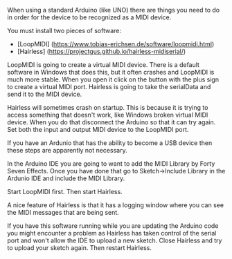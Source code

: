 


When using a standard Arduino (like UNO) there are things you need to do in order for the device to be recognized as a MIDI device.


You must install two pieces of software:
* [LoopMIDI] (https://www.tobias-erichsen.de/software/loopmidi.html)
* [Hairless] (https://projectgus.github.io/hairless-midiserial/)

LoopMIDI is going to create a virtual MIDI device.  There is a default software in Windows that does this, but it often crashes and LoopMIDI is much more stable.  When you open it click on the button with the plus sign to create a virtual MIDI port.
Hairless is going to take the serialData and send it to the MIDI device.

Hairless will sometimes crash on startup.  This is because it is trying to access something that doesn't work, like Windows broken virtual MIDI device.
When you do that disconnect the Arduino so that it can try again.  Set both the input and output MIDI device to the LoopMIDI port.

If you have an Ardunio that has the ability to become a USB device then these steps are apparently not necessary.

In the Arduino IDE you are going to want to add the MIDI Library by Forty Seven Effects.  Once you have done that go to Sketch->Include Library in the Ardunio IDE and include the MIDI Library.

Start LoopMIDI first.  Then start Hairless.  

A nice feature of Hairless is that it has a logging window where you can see the MIDI messages that are being sent.

If you have this software running while you are updating the Arduino code you might encounter a problem as Hairless has taken control of the serial port and won't allow the IDE to upload a new sketch.  Close Hairless and try to upload your sketch again.  Then restart Hairless.


